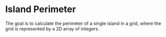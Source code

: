 # Island Perimeter
The goal is to calculate the perimeter of a single island in a grid, where the grid is represented by a 2D array of integers.
